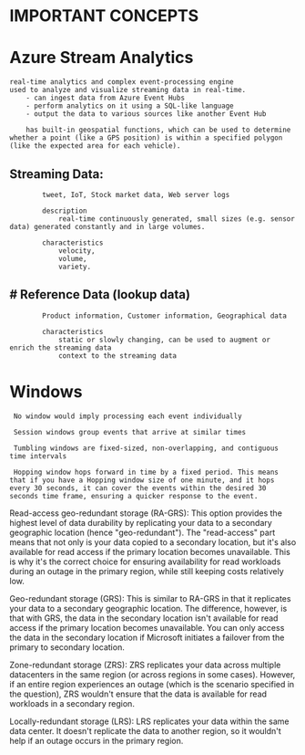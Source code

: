 

#   IMPORTANT CONCEPTS

# Azure Stream Analytics
    real-time analytics and complex event-processing engine
    used to analyze and visualize streaming data in real-time.
        - can ingest data from Azure Event Hubs
        - perform analytics on it using a SQL-like language
        - output the data to various sources like another Event Hub
        
        has built-in geospatial functions, which can be used to determine whether a point (like a GPS position) is within a specified polygon (like the expected area for each vehicle).

##          Streaming Data: 
            tweet, IoT, Stock market data, Web server logs
            
            description
                real-time continuously generated, small sizes (e.g. sensor data) generated constantly and in large volumes. 
            
            characteristics
                velocity, 
                volume, 
                variety.

##          # Reference Data (lookup data) 
            Product information, Customer information, Geographical data
            
            characteristics
                static or slowly changing, can be used to augment or enrich the streaming data
                context to the streaming data
                

# Windows
     No window would imply processing each event individually
     
     Session windows group events that arrive at similar times
     
     Tumbling windows are fixed-sized, non-overlapping, and contiguous time intervals

     Hopping window hops forward in time by a fixed period. This means that if you have a Hopping window size of one minute, and it hops every 30 seconds, it can cover the events within the desired 30 seconds time frame, ensuring a quicker response to the event.



Read-access geo-redundant storage (RA-GRS): This option provides the highest level of data durability by replicating your data to a secondary geographic location (hence "geo-redundant"). The "read-access" part means that not only is your data copied to a secondary location, but it's also available for read access if the primary location becomes unavailable. This is why it's the correct choice for ensuring availability for read workloads during an outage in the primary region, while still keeping costs relatively low.

Geo-redundant storage (GRS): This is similar to RA-GRS in that it replicates your data to a secondary geographic location. The difference, however, is that with GRS, the data in the secondary location isn't available for read access if the primary location becomes unavailable. You can only access the data in the secondary location if Microsoft initiates a failover from the primary to secondary location.

Zone-redundant storage (ZRS): ZRS replicates your data across multiple datacenters in the same region (or across regions in some cases). However, if an entire region experiences an outage (which is the scenario specified in the question), ZRS wouldn't ensure that the data is available for read workloads in a secondary region.

Locally-redundant storage (LRS): LRS replicates your data within the same data center. It doesn't replicate the data to another region, so it wouldn't help if an outage occurs in the primary region.


